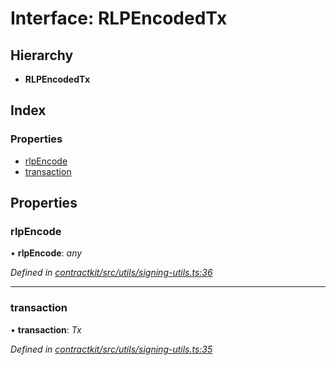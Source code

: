 # Interface: RLPEncodedTx

## Hierarchy

* **RLPEncodedTx**

## Index

### Properties

* [rlpEncode](_utils_signing_utils_.rlpencodedtx.md#rlpencode)
* [transaction](_utils_signing_utils_.rlpencodedtx.md#transaction)

## Properties

###  rlpEncode

• **rlpEncode**: *any*

*Defined in [contractkit/src/utils/signing-utils.ts:36](https://github.com/celo-org/celo-monorepo/blob/master/packages/contractkit/src/utils/signing-utils.ts#L36)*

___

###  transaction

• **transaction**: *Tx*

*Defined in [contractkit/src/utils/signing-utils.ts:35](https://github.com/celo-org/celo-monorepo/blob/master/packages/contractkit/src/utils/signing-utils.ts#L35)*
